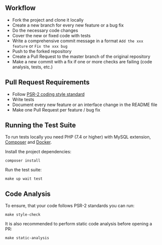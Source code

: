 ## Workflow

* Fork the project and clone it locally
* Create a new branch for every new feature or a bug fix
* Do the necessary code changes
* Cover the new or fixed code with tests
* Write a comprehensive commit message in a format `Add the xxx feature` or `Fix the xxx bug`
* Push to the forked repository
* Create a Pull Request to the master branch of the original repository
* Make a new commit with a fix if one or more checks are failing (code analysis, tests, etc.)

## Pull Request Requirements

* Follow [PSR-2 coding style standard](https://www.php-fig.org/psr/psr-2/)
* Write tests
* Document every new feature or an interface change in the README file
* Make one Pull Request per feature / bug fix

## Running the Test Suite

To run tests locally you need PHP (7.4 or higher) with MySQL extension, [Composer](https://getcomposer.org/download/) and [Docker](https://www.docker.com/products/docker-desktop).

Install the project dependencies:
```
composer install
```

Run the test suite:
```
make up wait test
```

## Code Analysis

To ensure, that your code follows PSR-2 standards you can run:
```
make style-check 
```

It is also recommended to perform static code analysis before opening a PR:
```
make static-analysis 
```
